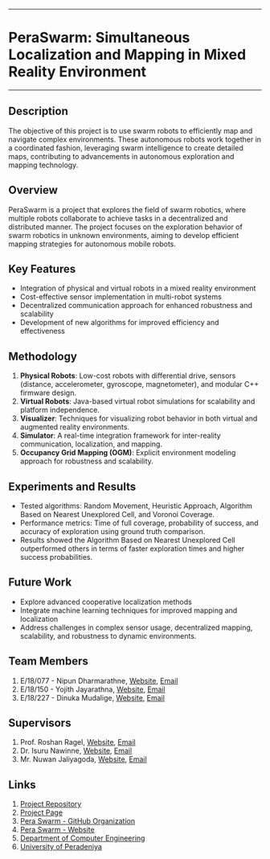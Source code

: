  <!--- 
___
# DELETE THIS INSTRUCTIONS AND ADD A SHORT INTRODUCTION ABOUT YOUR PROJECT 
___

## Please refer the instructions in below URL:
https://projects.ce.pdn.ac.lk/docs/how-to-add-a-project 
--->

___
# PeraSwarm: Simultaneous Localization and Mapping in Mixed Reality Environment
___

## Description
The objective of this project is to use swarm robots to efficiently map and navigate complex environments. These autonomous robots work together in a coordinated fashion, leveraging swarm intelligence to create detailed maps, contributing to advancements in autonomous exploration and mapping technology.

## Overview

PeraSwarm is a project that explores the field of swarm robotics, where multiple robots collaborate to achieve tasks in a decentralized and distributed manner. The project focuses on the exploration behavior of swarm robotics in unknown environments, aiming to develop efficient mapping strategies for autonomous mobile robots.

## Key Features

- Integration of physical and virtual robots in a mixed reality environment
- Cost-effective sensor implementation in multi-robot systems
- Decentralized communication approach for enhanced robustness and scalability
- Development of new algorithms for improved efficiency and effectiveness

## Methodology

1. **Physical Robots**: Low-cost robots with differential drive, sensors (distance, accelerometer, gyroscope, magnetometer), and modular C++ firmware design.
2. **Virtual Robots**: Java-based virtual robot simulations for scalability and platform independence.
3. **Visualizer**: Techniques for visualizing robot behavior in both virtual and augmented reality environments.
4. **Simulator**: A real-time integration framework for inter-reality communication, localization, and mapping.
5. **Occupancy Grid Mapping (OGM)**: Explicit environment modeling approach for robustness and scalability.

## Experiments and Results

- Tested algorithms: Random Movement, Heuristic Approach, Algorithm Based on Nearest Unexplored Cell, and Voronoi Coverage.
- Performance metrics: Time of full coverage, probability of success, and accuracy of exploration using ground truth comparison.
- Results showed the Algorithm Based on Nearest Unexplored Cell outperformed others in terms of faster exploration times and higher success probabilities.

## Future Work

- Explore advanced cooperative localization methods
- Integrate machine learning techniques for improved mapping and localization
- Address challenges in complex sensor usage, decentralized mapping, scalability, and robustness to dynamic environments.

## Team Members
1. E/18/077 - Nipun Dharmarathne, [Website](https://people.ce.pdn.ac.lk/students/e18/077), [Email](mailto:e18077@eng.pdn.ac.lk)
2. E/18/150 - Yojith Jayarathna, [Website](https://people.ce.pdn.ac.lk/students/e18/150), [Email](mailto:e18150@eng.pdn.ac.lk)
3. E/18/227 - Dinuka Mudalige, [Website](https://people.ce.pdn.ac.lk/students/e18/227), [Email](mailto:e18227@eng.pdn.ac.lk)

## Supervisors
1. Prof. Roshan Ragel, [Website](https://people.ce.pdn.ac.lk/staff/academic/roshan-ragel), [Email](mailto:roshanr@eng.pdn.ac.lk)
2. Dr. Isuru Nawinne, [Website](https://people.ce.pdn.ac.lk/staff/academic/isuru-nawinne/), [Email](mailto:isurunawinne@eng.pdn.ac.lk)
3. Mr. Nuwan Jaliyagoda, [Website](https://people.ce.pdn.ac.lk/students/e15/140/), [Email](mailto:nuwanjaliyagoda@eng.pdn.ac.lk)

## Links
1. [Project Repository](https://github.com/cepdnaclk/e18-4yp-collaborative-mapping-with-swarm-robots)
2. [Project Page](https://cepdnaclk.github.io/e18-4yp-collaborative-mapping-with-swarm-robots/)
3. [Pera Swarm - GitHub Organization](https://github.com/pera-swarm)
4. [Pera Swarm - Website](https://pera-swarm.ce.pdn.ac.lk/)
5. [Department of Computer Engineering](http://www.ce.pdn.ac.lk/)
6. [University of Peradeniya](https://eng.pdn.ac.lk/)
